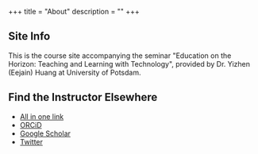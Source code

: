 +++
title = "About"
description = ""
+++

## Site Info

This is the course site accompanying the seminar "Education on the Horizon: Teaching and Learning with Technology", provided by Dr. Yizhen (Eejain) Huang at University of Potsdam.


## Find the Instructor Elsewhere
- [All in one link](https://eejain.com/)
- [ORCiD](https://orcid.org/0000-0002-7041-1927)
- [Google Scholar](https://scholar.google.com/citations?hl=en&pli=1&user=0JRtAtkAAAAJ)
- [Twitter](https://twitter.com/EejainH)
